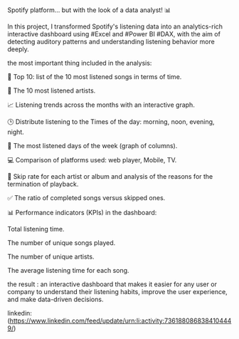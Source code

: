 Spotify platform... but with the look of a data analyst! 📊

In this project, I transformed Spotify's listening data into an analytics-rich interactive dashboard using #Excel and #Power BI #DAX, with the aim of detecting auditory patterns and understanding listening behavior more deeply.

the most important thing included in the analysis:

📌 Top 10: list of the 10 most listened songs in terms of time.

🎤 The 10 most listened artists.

📈 Listening trends across the months with an interactive graph.

🕒 Distribute listening to the Times of the day: morning, noon, evening, night.

📅 The most listened days of the week (graph of columns).

💻 Comparison of platforms used: web player, Mobile, TV.

🎯 Skip rate for each artist or album and analysis of the reasons for the termination of playback.

✅ The ratio of completed songs versus skipped ones.

📊 Performance indicators (KPIs) in the dashboard:

Total listening time.

The number of unique songs played.

The number of unique artists.

The average listening time for each song.

the result : an interactive dashboard that makes it easier for any user or company to understand their listening habits, improve the user experience, and make data-driven decisions.

linkedin: (https://www.linkedin.com/feed/update/urn:li:activity:7361880868384104449/)
